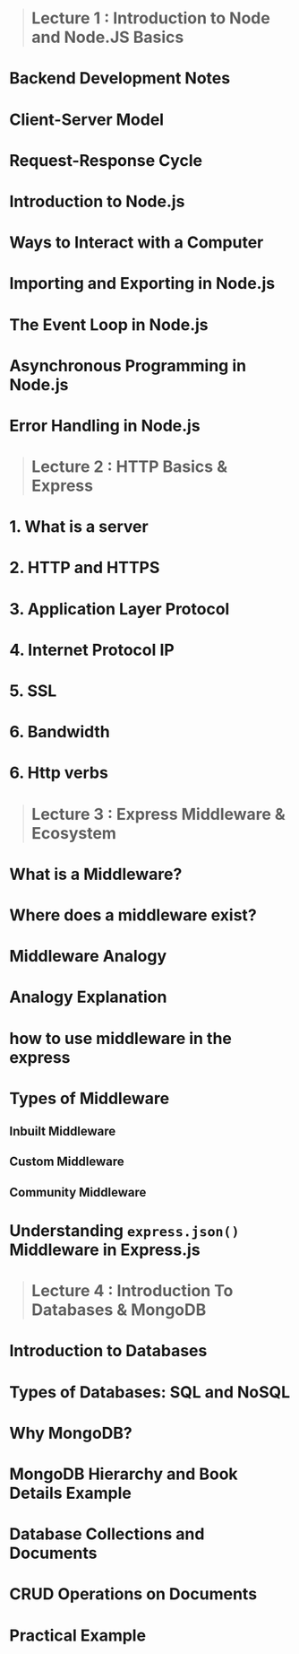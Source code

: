># Lecture 1 :  Introduction to Node and Node.JS Basics
# Backend Development Notes
# Client-Server Model
# Request-Response Cycle
# Introduction to Node.js
# Ways to Interact with a Computer
# Importing and Exporting in Node.js
# The Event Loop in Node.js
# Asynchronous Programming in Node.js
# Error Handling in Node.js

> # Lecture 2 :  HTTP Basics & Express
# 1. What is a server
# 2. HTTP and HTTPS
# 3. Application Layer Protocol
# 4. Internet Protocol IP
# 5. SSL
# 6. Bandwidth
# 6. Http verbs

> # Lecture 3 : Express Middleware & Ecosystem
# What is a Middleware?
# Where does a middleware exist?
# Middleware Analogy
# Analogy Explanation
# how to use middleware in the express
# Types of Middleware
## Inbuilt Middleware
## Custom Middleware
## Community Middleware
# Understanding `express.json()` Middleware in Express.js

> # Lecture 4 : Introduction To Databases & MongoDB
# Introduction to Databases
# Types of Databases: SQL and NoSQL
# Why MongoDB?
# MongoDB Hierarchy and Book Details Example
# Database Collections and Documents
# CRUD Operations on Documents
# Practical Example